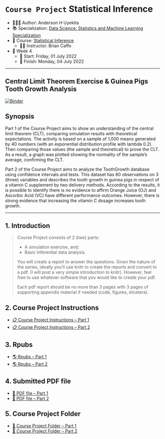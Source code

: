 `Course Project` Statistical Inference
================

-   👨🏻‍💻 Author: Anderson H Uyekita
-   📚 Specialization: <a
    href="https://www.coursera.org/specializations/data-science-statistics-machine-learning"
    target="_blank" rel="noopener">Data Science: Statistics and Machine
    Learning Specialization</a>
-   📖 Course:
    <a href="https://www.coursera.org/learn/statistical-inference"
    target="_blank" rel="noopener">Statistical Inference</a>
    -   🧑‍🏫 Instructor: Brian Caffo
-   📆 Week 4
    -   🚦 Start: Friday, 01 July 2022
    -   🏁 Finish: Monday, 04 July 2022

------------------------------------------------------------------------

## Central Limit Theorem Exercise & Guinea Pigs Tooth Growth Analysis

[![Binder](https://mybinder.org/badge_logo.svg)](https://mybinder.org/v2/gh/AndersonUyekita/statistical-inference_course-project/master?urlpath=rstudio)

## Synopsis

Part 1 of the Course Project aims to show an understanding of the
central limit theorem (CLT), comparing simulation results with
theoretical expectations. The activity is based on a sample of 1,000
means generated by 40 numbers (with an exponential distribution profile
with lambda 0.2). Then comparing those values (the sample and
theoretical) to prove the CLT. As a result, a graph was plotted showing
the normality of the sample’s average, confirming the CLT.

Part 2 of the Course Project aims to analyze the ToothGrowth database
using confidence intervals and tests. This dataset has 60 observations
on 3 (three) variables and describes the tooth growth in guinea pigs in
respect of a vitamin C supplement by two delivery methods. According to
the results, it is possible to identify there is no evidence to affirm
Orange Juice (OJ) and Ascorbic Acid (VC) have different performance
outcomes. However, there is strong evidence that increasing the vitamin
C dosage increases tooth growth.

------------------------------------------------------------------------

## 1. Introduction

> Course Project consists of 2 (two) parts:
>
> -   A simulation exercise, and;
> -   Basic inferential data analysis.
>
> You will create a report to answer the questions. Given the nature of
> the series, ideally you’ll use knitr to create the reports and convert
> to a pdf. (I will post a very simple introduction to knitr). However,
> feel free to use whatever software that you would like to create your
> pdf.
>
> Each pdf report should be no more than 3 pages with 3 pages of
> supporting appendix material if needed (code, figures, etcetera).

## 2. Course Project Instructions

-   [📋 Course Project Instructions – Part
    1](https://github.com/AndersonUyekita/statistical-inference_course-project/blob/main/Part%201/instructions.md)
-   [📋 Course Project Instructions – Part
    2](https://github.com/AndersonUyekita/statistical-inference_course-project/blob/main/Part%202/instructions.md)

## 3. Rpubs

-   [🌎 Rpubs – Part
    1](https://rpubs.com/AndersonUyekita/part-1_course-project_statistical-inference)
-   [🌎 Rpubs – Part
    2](https://rpubs.com/AndersonUyekita/part-2_course-project_statistical-inference)

## 4. Submitted PDF file

-   [📄 PDF file – Part
    1](https://github.com/AndersonUyekita/statistical-inference_course-project/blob/main/Part%201/statistical-inference_course-project_part-1.pdf)
-   [📄 PDF file – Part
    2](https://github.com/AndersonUyekita/statistical-inference_course-project/blob/main/Part%202/statistical-inference_course-project_part-2.pdf)

## 5. Course Project Folder

-   [🚀 Course Project Folder – Part
    1](https://github.com/AndersonUyekita/statistical-inference_course-project/tree/main/Part%201)
-   [🚀 Course Project Folder – Part
    2](https://github.com/AndersonUyekita/statistical-inference_course-project/tree/main/Part%202)
